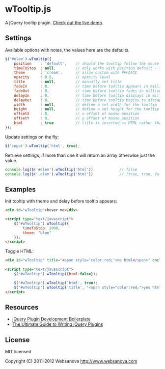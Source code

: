 # wTooltip.js

A jQuery tooltip plugin. [Check out the live demo](http://www.websanova.com/plugins/tooltips/jquery).


## Settings

Available options with notes, the values here are the defaults.

```javascript
$('#elem').wTooltip({
    position    : 'default',    // should the tooltip follow the mouse [default,mouse]
    timeToStop  : null,         // only works with position default - the time mouse has to stop before triggering display of tooltip
    theme       : 'cream',      // allow custom with #FFAACC
    opacity     : 0.8,          // opacity level
    title       : null,         // manually set title
    fadeIn      : 0,            // time before tooltip appears in milliseconds
    fadeOut     : 0,            // time before tooltip fades in milliseconds
    delayIn     : 0,            // time before tooltip displays in milliseconds
    delayOut    : 0,            // time before tooltip begins to dissapear in milliseconds
    width       : null,         // define a set width for the tooltip
    height      : null,         // define a set height for the tooltip
    offsetX     : 8,            // x offset of mouse position
    offsetY     : 9,            // y offset of mouse position
    html        : true          // title is inserted as HTML rather than text
});
```

Update settings on the fly:

```javascript
$('input').wTooltip('html', true);
```

Retrieve settings, if more than one it will return an array otherwise just the value.

```javascript
console.log($('#elem').wTooltip('html'))            // false
console.log($('.elem').wTooltip('html'))            // [true, true, false]
```


## Examples

Init tooltip with theme and delay before tooltip appears:

```html
<div id="wTooltip">hover me</div>

<script type="text/javascript">
    $("#wTooltip").wTooltip({
        timeToStop: 2000,
        theme: "blue"
    });
</script>
```

Toggle HTML:

```html
<div id="wTooltip" title="<span style='color:red;'>no html</span>" onclick="html_toggle();">click me</div>
    
<script type="text/javascript">
    $("#wTooltip").wTooltip({html:false});

    $("#wTooltip").wTooltip('html', true);
    $("#wTooltip").wTooltip('title', '<span style="color:red;">yes html</span>');
</script>
```


## Resources

* [jQuery Plugin Development Boilerplate](http://www.websanova.com/tutorials/jquery/jquery-plugin-development-boilerplate)
* [The Ultimate Guide to Writing jQuery Plugins](http://www.websanova.com/tutorials/jquery/the-ultimate-guide-to-writing-jquery-plugins)


## License

MIT licensed

Copyright (C) 2011-2012 Websanova http://www.websanova.com